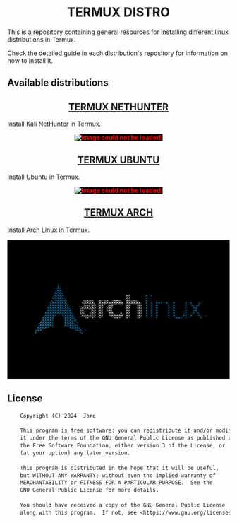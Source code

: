 <h1 align="center">TERMUX DISTRO</h1>

This is a repository containing general resources for installing different linux distributions in Termux.

Check the detailed guide in each distribution's repository for information on how to install it.

## Available distributions

<h2 align="center"><a href="https://github.com/jorexdeveloper/termux-nethunter">TERMUX NETHUNTER</a></h2>

Install Kali NetHunter in Termux.

<div align="center" ;background-color:black;border:3px solid black;border-radius:6px;margin:5px 0;padding:2px 5px">
    <a href="https://github.com/jorexdeveloper/termux-nethunter">
        <img src="https://raw.githubusercontent.com/jorexdeveloper/termux-nethunter/main/logo.webp"
            alt="Image could not be loaded!" style="color:red;background-color:black;font-weight:bold" />
    </a>
</div>

<h2 align="center"><a href="https://github.com/jorexdeveloper/termux-ubuntu">TERMUX UBUNTU</a></h2>

Install Ubuntu in Termux.

<div align="center" ;background-color:black;border:3px solid black;border-radius:6px;margin:5px 0;padding:2px 5px">
    <a href="https://github.com/jorexdeveloper/termux-ubuntu">
        <img src="https://raw.githubusercontent.com/jorexdeveloper/termux-ubuntu/main/logo.jpg"
            alt="Image could not be loaded." style="color:red;background-color:black;font-weight:bold" />
    </a>
</div>

<h2 align="center"><a href="https://github.com/jorexdeveloper/termux-arch">TERMUX ARCH</a></h2>

Install Arch Linux in Termux.

<div align="center" ;background-color:black;border:3px solid black;border-radius:6px;margin:5px 0;padding:2px 5px">
    <a href="https://github.com/jorexdeveloper/termux-arch">
        <img src="https://raw.githubusercontent.com/jorexdeveloper/termux-arch/main/logo.png"
            alt="Image could not be loaded." style="color:red;background-color:black;font-weight:bold" />
    </a>
</div>

## License

```txt
    Copyright (C) 2024  Jore

    This program is free software: you can redistribute it and/or modify
    it under the terms of the GNU General Public License as published by
    the Free Software Foundation, either version 3 of the License, or
    (at your option) any later version.

    This program is distributed in the hope that it will be useful,
    but WITHOUT ANY WARRANTY; without even the implied warranty of
    MERCHANTABILITY or FITNESS FOR A PARTICULAR PURPOSE.  See the
    GNU General Public License for more details.

    You should have received a copy of the GNU General Public License
    along with this program.  If not, see <https://www.gnu.org/licenses/>.
```
